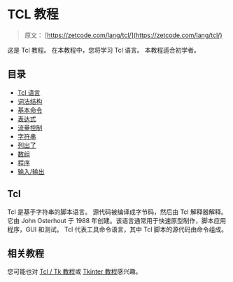 # TCL 教程

> 原文： [https://zetcode.com/lang/tcl/](https://zetcode.com/lang/tcl/)

这是 Tcl 教程。 在本教程中，您将学习 Tcl 语言。 本教程适合初学者。

## 目录



*   [Tcl 语言](tcl/)
*   [词法结构](lexis/)
*   [基本命令](basiccommands/)
*   [表达式](expressions/)
*   [流量控制](flowcontrol/)
*   [字符串](strings/)
*   [列出了](lists/)
*   [数组](arrays/)
*   [程序](procedures/)
*   [输入/输出](io/)



## Tcl

Tcl 是基于字符串的脚本语言。 源代码被编译成字节码，然后由 Tcl 解释器解释。 它由 John Osterhout 于 1988 年创建。该语言通常用于快速原型制作，脚本应用程序，GUI 和测试。 Tcl 代表工具命令语言，其中 Tcl 脚本的源代码由命令组成。

## 相关教程

您可能也对 [Tcl / Tk 教程](/gui/tcltktutorial/)或 [Tkinter 教程](/tkinter/)感兴趣。